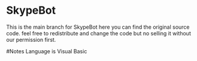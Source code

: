 # SkypeBot
This is the main branch for SkypeBot here you can find the original source code. feel free to redistribute and change the code but no selling it without our permission first.

#Notes 
Language is Visual Basic
